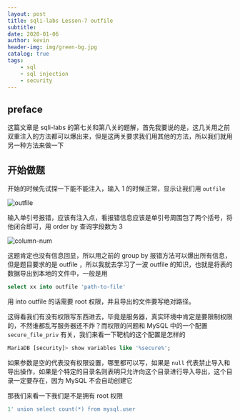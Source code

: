 ```yaml
---
layout: post
title: sqli-labs Lesson-7 outfile
subtitle: 
date: 2020-01-06
author: kevin
header-img: img/green-bg.jpg
catalog: true
tags:
    - sql
    - sql injection
    - security
---
```




## preface

这篇文章是 sqli-labs 的第七关和第八关的题解，首先我要说的是，这几关用之前双重注入的方法都可以爆出来，但是这两关要求我们用其他的方法，所以我们就用另一种方法来做一下



## 开始做题



开始的时候先试探一下能不能注入，输入 1 的时候正常，显示让我们用 `outfile`

![outfile](C:\Users\kevin\AppData\Roaming\Typora\typora-user-images\1578476350164.png)



输入单引号报错，应该有注入点，看报错信息应该是单引号周围包了两个括号，将他闭合即可，用 order by 查询字段数为 3

![column-num](https://i.loli.net/2020/01/08/mtP4YHZCU2y5DWn.png)



这题肯定也没有信息回显，所以用之前的 group by 报错方法可以爆出所有信息，但是题目要求的是 outfile ，所以我就去学习了一波 outfile 的知识，也就是将表的数据导出到本地的文件中，一般是用 

```sql
select xx into outfile 'path-to-file'
```

用 into outfile 的话需要 root 权限，并且导出的文件要写绝对路径。



这得看我们有没有权限写东西进去，毕竟是服务器，真实环境中肯定是要限制权限的，不然谁都乱写服务器还不炸？而权限的问题和 MySQL 中的一个配置 `secure_file_priv` 有关，我们来看一下靶机的这个配置是怎样的

```sql
MariaDB [security]> show variables like '%secure%';                                       +------------------+-------+                                                             | Variable_name    | Value |                                                             +------------------+-------+                                                             | secure_auth      | ON    |                                                             | secure_file_priv |       |                                                             | secure_timestamp | NO    |                                                             +------------------+-------+   
```

如果参数是空的代表没有权限设置，哪里都可以写，如果是 `null` 代表禁止导入和导出操作，如果是个特定的目录名则表明只允许向这个目录进行导入导出，这个目录一定要存在，因为 MySQL 不会自动创建它



那我们来看一下我们是不是拥有 root 权限

```sql
1' union select count(*) from mysql.user 
```













